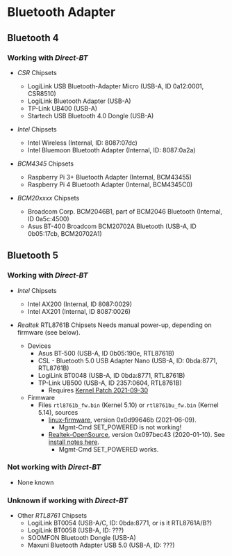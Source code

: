 # Bluetooth Adapter

## Bluetooth 4

### Working with *Direct-BT*

  - *CSR* Chipsets
    - LogiLink USB Bluetooth-Adapter Micro (USB-A, ID 0a12:0001, CSR8510)
    - LogiLink Bluetooth Adapter (USB-A)
    - TP-Link UB400 (USB-A)
    - Startech USB Bluetooth 4.0 Dongle (USB-A)

  - *Intel* Chipsets
    - Intel Wireless (Internal, ID: 8087:07dc)
    - Intel Bluemoon Bluetooth Adapter (Internal, ID: 8087:0a2a)
  
  - *BCM4345* Chipsets
    - Raspberry Pi 3+ Bluetooth Adapter (Internal, BCM43455)
    - Raspberry Pi 4  Bluetooth Adapter (Internal, BCM4345C0)

  - *BCM20xxxx* Chipsets
    - Broadcom Corp. BCM2046B1, part of BCM2046 Bluetooth (Internal, ID 0a5c:4500)
    - Asus BT-400 Broadcom BCM20702A Bluetooth (USB-A, ID 0b05:17cb, BCM20702A1)

## Bluetooth 5

### Working with *Direct-BT*

  - *Intel* Chipsets
    - Intel AX200 (Internal, ID 8087:0029)
    - Intel AX201 (Internal, ID 8087:0026)

  - *Realtek* RTL8761B Chipsets 
    Needs manual power-up, depending on firmware (see below).
    - Devices
      - Asus BT-500 (USB-A, ID 0b05:190e, RTL8761B)
      - CSL - Bluetooth 5.0 USB Adapter Nano (USB-A, ID: 0bda:8771, RTL8761B)
      - LogiLink BT0048 (USB-A, ID 0bda:8771, RTL8761B)
      - TP-Link UB500 (USB-A, ID 2357:0604, RTL8761B)
        - Requires [Kernel Patch 2021-09-30](https://lore.kernel.org/lkml/20210930082239.3699395-1-nick@flinny.org/T/)
    - Firmware
      - Files `rtl8761b_fw.bin` (Kernel 5.10) or `rtl8761bu_fw.bin` (Kernel 5.14), sources
        - [linux-firmware](https://git.kernel.org/pub/scm/linux/kernel/git/firmware/linux-firmware.git/log/rtl_bt/rtl8761b_fw.bin), version 0x0d99646b (2021-06-09).
          - Mgmt-Cmd SET_POWERED is not working!
        - [Realtek-OpenSource](https://github.com/Realtek-OpenSource/android_hardware_realtek/tree/rtk1395/bt/rtkbt/Firmware/BT), version 0x097bec43 (2020-01-10). See [install notes here](https://linuxreviews.org/Realtek_RTL8761B).
          - Mgmt-Cmd SET_POWERED works.


### Not working with *Direct-BT*

  - None known

### Unknown if working with *Direct-BT*

  - Other *RTL8761* Chipsets
    - LogiLink BT0054 (USB-A/C, ID: 0bda:8771, or is it RTL8761A/B?)
    - LogiLink BT0058 (USB-A, ID: ???)
    - SOOMFON Bluetooth Dongle (USB-A)
    - Maxuni Bluetooth Adapter USB 5.0 (USB-A, ID: ???)

  
